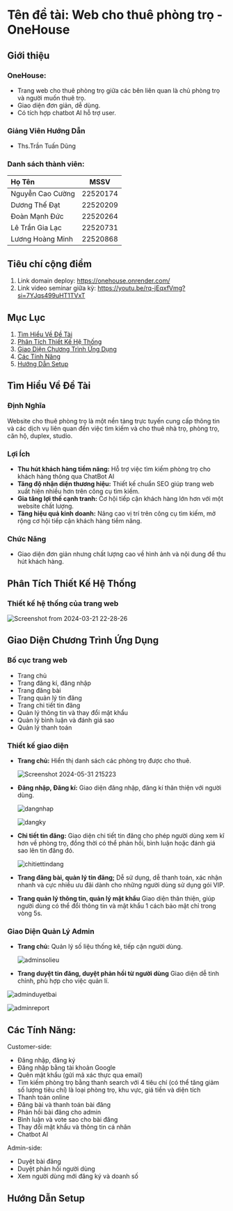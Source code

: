 # Tên đề tài: Web cho thuê phòng trọ - OneHouse
## Giới thiệu 

### OneHouse: 
- Trang web cho thuê phòng trọ giữa các bên liên quan là chủ phòng trọ và người muốn thuê trọ. 
- Giao diện đơn giản, dễ dùng. 
- Có tích hợp chatbot AI hỗ trợ user. 

### Giảng Viên Hướng Dẫn
- Ths.Trần Tuấn Dũng

### Danh sách thành viên: 
| Họ Tên | MSSV | 
|:-------- |:--------:| 
| Nguyễn Cao Cường    |  22520174  
| Dương Thế Đạt    |   22520209   
| Đoàn Mạnh Đức    |   22520264   
| Lê Trần Gia Lạc    |   22520731   
| Lương Hoàng Minh    |   22520868  

## Tiêu chí cộng điểm
1. Link domain deploy: https://onehouse.onrender.com/
2. Link video seminar giữa kỳ: https://youtu.be/rq-jEqxfVmg?si=7YJqs499uHT1TVxT

## Mục Lục
1. [Tìm Hiểu Về Đề Tài](#tìm-hiểu-về-đề-tài)
2. [Phân Tích Thiết Kế Hệ Thống](#phân-tích-thiết-kế-hệ-thống)
3. [Giao Diện Chương Trình Ứng Dụng](#giao-diện-chương-trình-ứng-dụng)
4. [Các Tính Năng](#các-tính-năng)
5. [Hướng Dẫn Setup](#hướng-dẫn-setup)

## Tìm Hiểu Về Đề Tài
### Định Nghĩa
Website cho thuê phòng trọ là một nền tảng trực tuyến cung cấp thông tin và các dịch vụ liên quan đến việc tìm kiếm và cho thuê nhà trọ, phòng trọ, căn hộ, duplex, studio. 

### Lợi Ích
- **Thu hút khách hàng tiềm năng:** Hỗ trợ việc tìm kiếm phòng trọ cho khách hàng thông qua ChatBot AI
- **Tăng độ nhận diện thương hiệu:** Thiết kế chuẩn SEO giúp trang web xuất hiện nhiều hơn trên công cụ tìm kiếm.
- **Gia tăng lợi thế cạnh tranh:** Cơ hội tiếp cận khách hàng lớn hơn với một website chất lượng.
- **Tăng hiệu quả kinh doanh:** Nâng cao vị trí trên công cụ tìm kiếm, mở rộng cơ hội tiếp cận khách hàng tiềm năng.

### Chức Năng
- Giao diện đơn giản nhưng chất lượng cao về hình ảnh và nội dung để thu hút khách hàng.

## Phân Tích Thiết Kế Hệ Thống
### Thiết kế hệ thống của trang web 
  ![Screenshot from 2024-03-21 22-28-26](https://github.com/NMFKos/web-design/assets/144459605/7e1d4a0b-844c-4e27-ae6f-67a17bc82c42)

## Giao Diện Chương Trình Ứng Dụng
### Bố cục trang web
- Trang chủ
- Trang đăng kí, đăng nhập
- Trang đăng bài
- Trang quản lý tin đăng
- Trang chi tiết tin đăng
- Quản lý thông tin và thay đổi mật khẩu
- Quản lý bình luận và đánh giá sao
- Quản lý thanh toán

### Thiết kế giao diện
- **Trang chủ:** Hiển thị danh sách các phòng trọ được cho thuê.  

  ![Screenshot 2024-05-31 215223](https://github.com/NMFKos/web-design/assets/117797567/56bb075d-d416-4da2-9af1-eb9f46ffdfa2)

- **Đăng nhập, Đăng kí:** Giao diện đăng nhập, đăng kí thân thiện với người dùng.
  
  ![dangnhap](https://github.com/NMFKos/web-design/assets/117797567/4fd85dcc-f176-43ac-a2bd-0ee3895544aa)
  
  ![dangky](https://github.com/NMFKos/web-design/assets/117797567/05222228-bc4f-4768-8afe-86e779addfd5)

- **Chi tiết tin đăng:** Giao diện chi tiết tin đăng cho phép người dùng xem kĩ hơn về phòng trọ, đồng thời có thể phản hồi, bình luận hoặc đánh giá sao lên tin đăng đó.
  
  ![chitiettindang](https://github.com/NMFKos/web-design/assets/117797567/710d6bbb-ecd7-41ad-9871-9dc3b968b8b6)

- **Trang đăng bài, quản lý tin đăng;** Dễ sử dụng, dễ thanh toán, xác nhận nhanh và cực nhiều ưu đãi dành cho những người dùng sử dụng gói VIP.

- **Trang quản lý thông tin, quản lý mật khẩu** Giao diện thân thiện, giúp người dùng có thể đổi thông tin và mật khẩu 1 cách bảo mật chỉ trong vòng 5s.

### Giao Diện Quản Lý Admin
- **Trang chủ:** Quản lý số liệu thống kê, tiếp cận người dùng.
  
  ![adminsolieu](https://github.com/NMFKos/web-design/assets/117797567/dd2a348d-7717-4faa-8ab1-3bc5f4ffeeef)
  
-  **Trang duyệt tin đăng, duyệt phản hồi từ người dùng** Giao diện dễ tinh chỉnh, phù hợp cho việc quản lí.
  
  ![adminduyetbai](https://github.com/NMFKos/web-design/assets/117797567/fdf037ed-b091-48c6-aa0d-d7ffd36a8c2d)
  
  ![adminreport](https://github.com/NMFKos/web-design/assets/117797567/51aef7a7-c221-4cf7-bbe6-d2a23a989841)

## Các Tính Năng:
Customer-side:
- Đăng nhập, đăng ký
- Đăng nhập bằng tài khoản Google
- Quên mật khẩu (gửi mã xác thực qua email)
- Tìm kiếm phòng trọ bằng thanh search với 4 tiêu chí (có thể tăng giảm số lượng tiêu chí) là loại phòng trọ, khu vực, giá tiền và diện tích
- Thanh toán online
- Đăng bài và thanh toán bài đăng
- Phản hồi bài đăng cho admin
- Bình luận và vote sao cho bài đăng
- Thay đổi mật khẩu và thông tin cá nhân
- Chatbot AI

Admin-side:
- Duyệt bài đăng
- Duyệt phản hồi người dùng
- Xem người dùng mới đăng ký và doanh số

## Hướng Dẫn Setup





